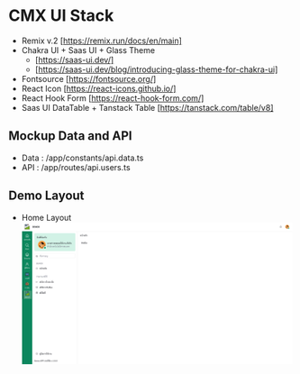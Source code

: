 # CMX UI Stack

- Remix v.2 [https://remix.run/docs/en/main]
- Chakra UI + Saas UI + Glass Theme 
    - [https://saas-ui.dev/]
    - [https://saas-ui.dev/blog/introducing-glass-theme-for-chakra-ui]
- Fontsource [https://fontsource.org/]
- React Icon [https://react-icons.github.io/]
- React Hook Form [https://react-hook-form.com/]
- Saas UI DataTable + Tanstack Table [https://tanstack.com/table/v8]


## Mockup Data and API

- Data : /app/constants/api.data.ts
- API : /app/routes/api.users.ts

## Demo Layout

- Home Layout
![Alt text](https://raw.githubusercontent.com/adaydesign/remix-saas-ui-example/main/screenshots/demox1.png "Home Layout")
